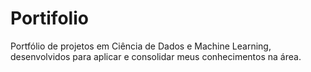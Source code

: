 # Portifolio
Portfólio de projetos em Ciência de Dados e Machine Learning, desenvolvidos para aplicar e consolidar meus conhecimentos na área.

